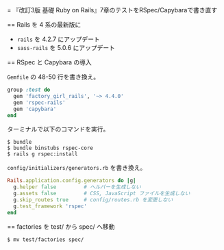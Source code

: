 = 『改訂3版 基礎 Ruby on Rails』7章のテストをRSpec/Capybaraで書き直す

== Rails を 4 系の最新版に

* `rails` を 4.2.7 にアップデート
* `sass-rails` を 5.0.6 にアップデート

== RSpec と Capybara の導入

`Gemfile` の 48-50 行を書き換え。

```ruby
group :test do
  gem 'factory_girl_rails', '~> 4.4.0'
  gem 'rspec-rails'
  gem 'capybara'
end
```

ターミナルで以下のコマンドを実行。

```text
$ bundle
$ bundle binstubs rspec-core
$ rails g rspec:install
```

`config/initializers/generators.rb` を書き換え。

```ruby
Rails.application.config.generators do |g|
  g.helper false         # ヘルパーを生成しない
  g.assets false         # CSS, JavaScript ファイルを生成しない
  g.skip_routes true     # config/routes.rb を変更しない
  g.test_framework 'rspec'
end
```

== factories を test/ から spec/ へ移動

```text
$ mv test/factories spec/
```
